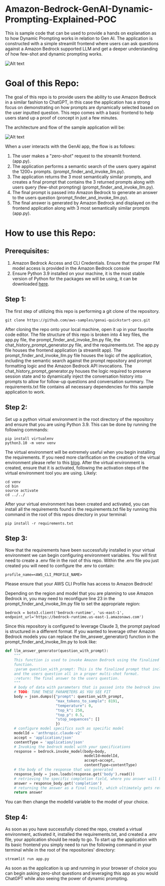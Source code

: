 # Amazon-Bedrock-GenAI-Dynamic-Prompting-Explained-POC

This is sample code that can be used to provide a hands on explanation as to how Dynamic Prompting works in relation to Gen AI. The application is constructed with a simple streamlit frontend where users can ask questions against a Amazon Bedrock supported LLM and get a deeper understanding of how few-shot and dynamic prompting works.

![Alt text](images/demo.gif)
# **Goal of this Repo:**

The goal of this repo is to provide users the ability to use Amazon Bedrock in a similar fashion to ChatGPT, in this case
the application has a strong focus on demonstrating on how prompts are dynamically selected based on the user inputted question.
This repo comes with a basic frontend to help users stand up a proof of concept in just a few minutes.

The architecture and flow of the sample application will be:

![Alt text](images/architecture.png "POC Architecture")

When a user interacts with the GenAI app, the flow is as follows:

1. The user makes a "zero-shot" request to the streamlit frontend. (app.py).
2. The application performs a semantic search of the users query against the 1200+ prompts. (prompt_finder_and_invoke_llm.py).
3. The application returns the 3 most semantically similar prompts, and creates a final prompt that contains the 3 returned prompts along with users query (few-shot prompting) (prompt_finder_and_invoke_llm.py).
4. The final prompt is passed into Amazon Bedrock to generate an answer to the users question (prompt_finder_and_invoke_llm.py).
5. The final answer is generated by Amazon Bedrock and displayed on the frontend application along with 3 most semantically similar prompts (app.py).

# How to use this Repo:

## Prerequisites:

1. Amazon Bedrock Access and CLI Credentials. Ensure that the proper FM model access is provided in the Amazon Bedrock console
2. Ensure Python 3.9 installed on your machine, it is the most stable version of Python for the packages we will be using, it can be downloaded [here](https://www.python.org/downloads/release/python-3911/).

## Step 1:

The first step of utilizing this repo is performing a git clone of the repository.

```
git clone https://github.com/aws-samples/genai-quickstart-pocs.git
```

After cloning the repo onto your local machine, open it up in your favorite code editor. The file structure of this repo is broken into 4 key files,
the app.py file, the prompt_finder_and_invoke_llm.py file, the chat_history_prompt_generator.py file, and the requirements.txt. The app.py file houses the frontend application (a streamlit app).
The prompt_finder_and_invoke_llm.py file houses the logic of the application, including the semantic search against the prompt repository and prompt formatting logic and the Amazon Bedrock API invocations.
The chat_history_prompt_generator.py houses the logic required to preserve session state and to dynamically inject the conversation history into prompts to allow for follow-up questions and conversation summary.
The requirements.txt file contains all necessary dependencies for this sample application to work.

## Step 2:

Set up a python virtual environment in the root directory of the repository and ensure that you are using Python 3.9. This can be done by running the following commands:

```
pip install virtualenv
python3.10 -m venv venv
```

The virtual environment will be extremely useful when you begin installing the requirements. If you need more clarification on the creation of the virtual environment please refer to this [blog](https://www.freecodecamp.org/news/how-to-setup-virtual-environments-in-python/).
After the virtual environment is created, ensure that it is activated, following the activation steps of the virtual environment tool you are using. Likely:

```
cd venv
cd bin
source activate
cd ../../
```

After your virtual environment has been created and activated, you can install all the requirements found in the requirements.txt file by running this command in the root of this repos directory in your terminal:

```
pip install -r requirements.txt
```

## Step 3:

Now that the requirements have been successfully installed in your virtual environment we can begin configuring environment variables.
You will first need to create a .env file in the root of this repo. Within the .env file you just created you will need to configure the .env to contain:

```
profile_name=<AWS_CLI_PROFILE_NAME>
```

Please ensure that your AWS CLI Profile has access to Amazon Bedrock!

Depending on the region and model that you are planning to use Amazon Bedrock in, you may need to reconfigure line 23 in the prompt_finder_and_invoke_llm.py file to set the appropriate region:

```
bedrock = boto3.client('bedrock-runtime', 'us-east-1', endpoint_url='https://bedrock-runtime.us-east-1.amazonaws.com')
```

Since this repository is configured to leverage Claude 3, the prompt payload is structured in a different format. If you wanted to leverage other Amazon Bedrock models you can replace the llm_answer_generator() function in the prompt_finder_and_invoke_llm.py to look like:

```python
def llm_answer_generator(question_with_prompt):
    """
    This function is used to invoke Amazon Bedrock using the finalized prompt that was created by the prompt_finder(question)
    function.
    :param question_with_prompt: This is the finalized prompt that includes semantically similar prompts, chat history,
    and the users question all in a proper multi-shot format.
    :return: The final answer to the users question.
    """
    # body of data with parameters that is passed into the bedrock invoke model request
    # TODO: TUNE THESE PARAMETERS AS YOU SEE FIT
    body = json.dumps({"prompt": question_with_prompt,
                       "max_tokens_to_sample": 8191,
                       "temperature": 0,
                       "top_k": 250,
                       "top_p": 0.5,
                       "stop_sequences": []
                       })
    # configure model specifics such as specific model
    modelId = 'anthropic.claude-v2'
    accept = 'application/json'
    contentType = 'application/json'
    # Invoking the bedrock model with your specifications
    response = bedrock.invoke_model(body=body,
                                    modelId=modelId,
                                    accept=accept,
                                    contentType=contentType)
    # the body of the response that was generated
    response_body = json.loads(response.get('body').read())
    # retrieving the specific completion field, where you answer will be
    answer = response_body.get('completion')
    # returning the answer as a final result, which ultimately gets returned to the end user
    return answer
```
You can then change the modelId variable to the model of your choice.
## Step 4:

As soon as you have successfully cloned the repo, created a virtual environment, activated it, installed the requirements.txt, and created a .env file, your application should be ready to go.
To start up the application with its basic frontend you simply need to run the following command in your terminal while in the root of the repositories' directory:

```
streamlit run app.py
```

As soon as the application is up and running in your browser of choice you can begin asking zero-shot questions and leveraging this app as you would ChatGPT while also seeing the power of dynamic prompting.
